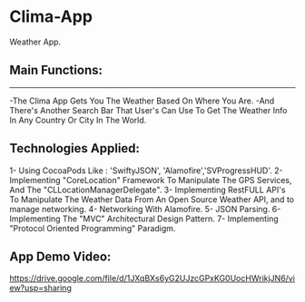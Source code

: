 # Clima-App
 Weather App.

## Main Functions:
---------------
-The Clima App Gets You The Weather Based On Where You Are.
-And There's Another Search Bar That User's Can Use To Get The Weather Info In Any Country Or City In The World.

Technologies Applied:
---------------------
1- Using CocoaPods Like : 'SwiftyJSON', 'Alamofire','SVProgressHUD'.
2- Implementing "CoreLocation" Framework To Manipulate The GPS Services, And The "CLLocationManagerDelegate".
3- Implementing RestFULL API's To Manipulate The Weather Data From An Open Source Weather API, and to manage networking.
4- Networking With Alamofire.
5- JSON Parsing.
6- Implementing The "MVC" Architectural Design Pattern.
7- Implementing "Protocol Oriented Programming" Paradigm.

App Demo Video:
---------------
https://drive.google.com/file/d/1JXqBXs6yG2UJzcGPxKG0UocHWrikjJN6/view?usp=sharing
